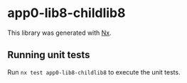 # app0-lib8-childlib8

This library was generated with [Nx](https://nx.dev).

## Running unit tests

Run `nx test app0-lib8-childlib8` to execute the unit tests.
